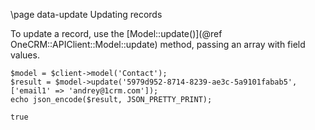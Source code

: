 \page data-update Updating records

To update a record, use the [Model::update()](@ref OneCRM::APIClient::Model::update)
method, passing an array with field values.

~~~~~~~~~~~~~{.php}
$model = $client->model('Contact');
$result = $model->update('5979d952-8714-8239-ae3c-5a9101fabab5', ['email1' => 'andrey@1crm.com']);
echo json_encode($result, JSON_PRETTY_PRINT);
~~~~~~~~~~~~~

```
true
```